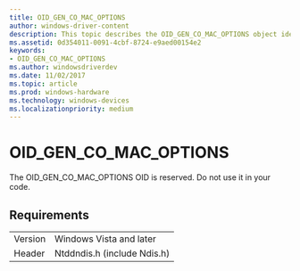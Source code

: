 ```yaml
---
title: OID_GEN_CO_MAC_OPTIONS
author: windows-driver-content
description: This topic describes the OID_GEN_CO_MAC_OPTIONS object identifier (OID).
ms.assetid: 0d354011-0091-4cbf-8724-e9aed00154e2
keywords:
- OID_GEN_CO_MAC_OPTIONS
ms.author: windowsdriverdev
ms.date: 11/02/2017
ms.topic: article
ms.prod: windows-hardware
ms.technology: windows-devices
ms.localizationpriority: medium
---
```


# OID_GEN_CO_MAC_OPTIONS

The OID_GEN_CO_MAC_OPTIONS OID is reserved. Do not use it in your code.

## Requirements

| | |
| --- | --- |
| Version | Windows Vista and later |
| Header | Ntddndis.h (include Ndis.h) |

